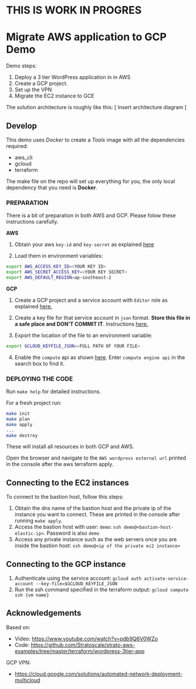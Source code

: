 THIS IS WORK IN PROGRES
===========================================

# Migrate AWS application to GCP Demo

Demo steps:

1. Deploy a 3 tier WordPress application in in AWS
2. Create a GCP project. 
3. Set up the VPN 
4. Migrate the EC2 instance to GCE

The solution architecture is roughly like this:
[ Insert architecture diagram ]


## Develop
This demo uses _Docker_ to create a _Tools_ image with all the dependencies required:
* aws_cli
* gcloud
* terraform

The make file on the repo will set up everything for you, the only local dependency that you need is **Docker**.

### PREPARATION
There is a bit of preparation in both AWS and GCP. Please folow these instructions carefully.

**AWS**

1. Obtain your aws `key-id` and `key-secret` as explained [here](https://docs.aws.amazon.com/general/latest/gr/managing-aws-access-keys.html)

2. Load them in environment variables:

```bash
export AWS_ACCESS_KEY_ID=<YOUR KEY ID>
export AWS_SECRET_ACCESS_KEY=<YOUR KEY SECRET>
export AWS_DEFAULT_REGION=ap-southeast-2
```

**GCP**

1. Create a GCP project and a service account with `Editor` role as explained [here.](https://cloud.google.com/iam/docs/creating-managing-service-accounts#creating_a_service_account)

2. Create a key file for that service account in `json` format. **Store this file in a safe place and DON'T COMMIT IT**. Instructions [here.](https://cloud.google.com/iam/docs/creating-managing-service-account-keys#creating_service_account_keys)

3. Export the location of the file to an environment variable:
```bash
export GCLOUD_KEYFILE_JSON=<FULL PATH OF YOUR FILE>
```

4. Enable the `compute` api as shown [here](https://cloud.google.com/apis/docs/enable-disable-apis). Enter `compute engine api` in the search box to find it.


### DEPLOYING THE CODE

Run `make help` for detailed instructions.

For a fresh project run:
```bash
make init
make plan
make apply
...
make destroy
```

These will install all resources in both GCP and AWS.

Open the browser and navigate to the `AWS wordpress external url` printed in the console after the aws terraform apply.

## Connecting to the EC2 instances

To connect to the bastion host, follow this steps:
1. Obtain the dns name of the bastion host and the private ip of the instance you want to connect. These are printed in the console after running `make apply`.
2. Access the bastion host with user: `demo`: `ssh demo@<bastion-host-elastic-ip>`. Password is also `demo`
4. Access any private instance such as the web servers once you are inside the bastion host: `ssh demo@<ip of the private ec2 instance>`

## Connecting to the GCP instance
1. Authenticate using the service account: `gcloud auth activate-service-account --key-file=$GCLOUD_KEYFILE_JSON`
2. Run the ssh command specified in the terraform output: `gcloud compute ssh {vm name}`

## Acknowledgements

Based on:
* Video: https://www.youtube.com/watch?v=pdb9Q6V0WZo
* Code: https://github.com/Stratoscale/strato-aws-examples/tree/master/terraform/wordpress-3tier-app

GCP VPN:
* https://cloud.google.com/solutions/automated-network-deployment-multicloud
